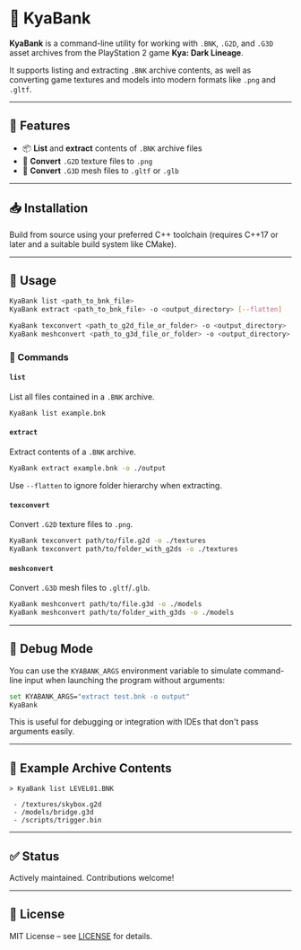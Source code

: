# 🏦 KyaBank

**KyaBank** is a command-line utility for working with `.BNK`, `.G2D`, and `.G3D` asset archives from the PlayStation 2 game **Kya: Dark Lineage**.

It supports listing and extracting `.BNK` archive contents, as well as converting game textures and models into modern formats like `.png` and `.gltf`.

---

## 🔧 Features

- 📦 **List** and **extract** contents of `.BNK` archive files  
- 🎨 **Convert** `.G2D` texture files to `.png`  
- 🧱 **Convert** `.G3D` mesh files to `.gltf` or `.glb`

---

## 📥 Installation

Build from source using your preferred C++ toolchain (requires C++17 or later and a suitable build system like CMake).

---

## 🚀 Usage

```bash
KyaBank list <path_to_bnk_file>
KyaBank extract <path_to_bnk_file> -o <output_directory> [--flatten]

KyaBank texconvert <path_to_g2d_file_or_folder> -o <output_directory>
KyaBank meshconvert <path_to_g3d_file_or_folder> -o <output_directory>
```

### 🔹 Commands

#### `list`
List all files contained in a `.BNK` archive.

```bash
KyaBank list example.bnk
```

#### `extract`
Extract contents of a `.BNK` archive.

```bash
KyaBank extract example.bnk -o ./output
```

Use `--flatten` to ignore folder hierarchy when extracting.

#### `texconvert`
Convert `.G2D` texture files to `.png`.

```bash
KyaBank texconvert path/to/file.g2d -o ./textures
KyaBank texconvert path/to/folder_with_g2ds -o ./textures
```

#### `meshconvert`
Convert `.G3D` mesh files to `.gltf`/`.glb`.

```bash
KyaBank meshconvert path/to/file.g3d -o ./models
KyaBank meshconvert path/to/folder_with_g3ds -o ./models
```

---

## 🧪 Debug Mode

You can use the `KYABANK_ARGS` environment variable to simulate command-line input when launching the program without arguments:

```bash
set KYABANK_ARGS="extract test.bnk -o output"
KyaBank
```

This is useful for debugging or integration with IDEs that don't pass arguments easily.

---

## 📂 Example Archive Contents

```text
> KyaBank list LEVEL01.BNK

 - /textures/skybox.g2d
 - /models/bridge.g3d
 - /scripts/trigger.bin
```

---

## ✅ Status

Actively maintained. Contributions welcome!

---

## 📄 License

MIT License – see [LICENSE](./LICENSE) for details.
